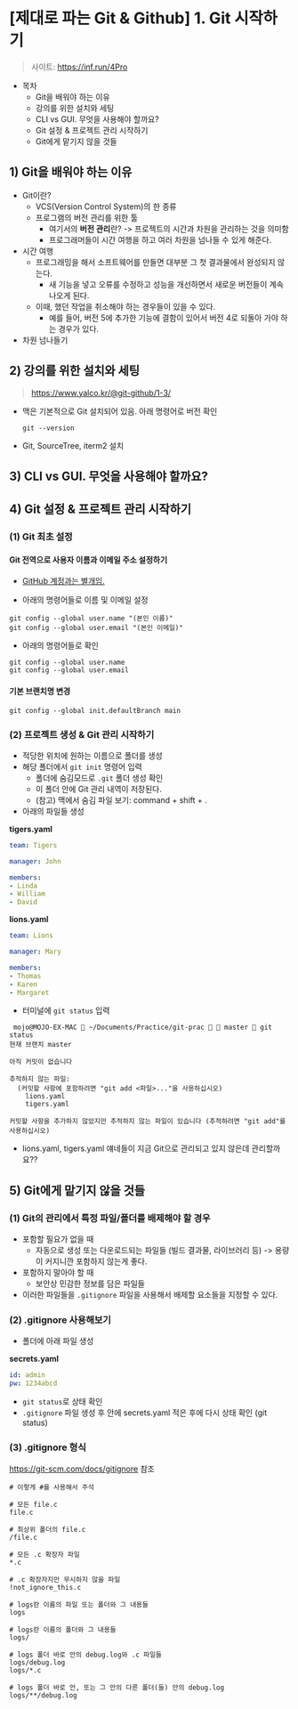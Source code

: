 # [제대로 파는 Git & Github] 1. Git 시작하기

> 사이트: https://inf.run/4Pro



- 목차
  - Git을 배워야 하는 이유
  - 강의를 위한 설치와 세팅
  - CLI vs GUI. 무엇을 사용해야 할까요?
  - Git 설정 & 프로젝트 관리 시작하기
  - Git에게 맡기지 않을 것들



## 1) Git을 배워야 하는 이유

- Git이란?
  - VCS(Version Control System)의 한 종류
  - 프로그램의 버전 관리를 위한 툴
    - 여기서의 **버전 관리**란? -> 프로젝트의 시간과 차원을 관리하는 것을 의미함
    - 프로그래머들이 시간 여행을 하고 여러 차원을 넘나들 수 있게 해준다.
- 시간 여행
  - 프로그래밍을 해서 소프트웨어를 만들면 대부분 그 첫 결과물에서 완성되지 않는다.
    - 새 기능을 넣고 오류를 수정하고 성능을 개선하면서 새로운 버전들이 계속 나오게 된다.
  - 이때, 했던 작업을 취소해야 하는 경우들이 있을 수 있다.
    - 예를 들어, 버전 5에 추가한 기능에 결함이 있어서 버전 4로 되돌아 가야 하는 경우가 있다.
- 차원 넘나들기



## 2) 강의를 위한 설치와 세팅

>  https://www.yalco.kr/@git-github/1-3/

- 맥은 기본적으로 Git 설치되어 있음. 아래 명령어로 버전 확인

  ```shell
  git --version 
  ```

- Git, SourceTree, iterm2 설치 



## 3) CLI vs GUI. 무엇을 사용해야 할까요?



## 4) Git 설정 & 프로젝트 관리 시작하기



### (1) Git 최초 설정

#### Git 전역으로 사용자 이름과 이메일 주소 설정하기

- <u>GitHub 계정과는 별개임.</u>



- 아래의 명령어들로 이름 및 이메일 설정

```shell
git config --global user.name "(본인 이름)"
git config --global user.email "(본인 이메일)"
```



- 아래의 명령어들로 확인

```shell
git config --global user.name
git config --global user.email
```



#### 기본 브랜치명 변경

```shell
git config --global init.defaultBranch main
```





### (2) 프로젝트 생성 & Git 관리 시작하기

- 적당한 위치에 원하는 이름으로 폴더를 생성
- 해당 폴더에서 `git init` 명령어 입력
  - 폴더에 숨김모드로 `.git` 폴더 생성 확인
  - 이 폴더 안에 Git 관리 내역이 저장된다.
  - (참고) 맥에서 숨김 파일 보기: command + shift + .
- 아래의 파일들 생성

**tigers.yaml**

```yaml
team: Tigers

manager: John

members:
- Linda
- William
- David
```



**lions.yaml**

```yaml
team: Lions

manager: Mary

members:
- Thomas
- Karen
- Margaret
```



- 터미널에 `git status` 입력

```shell
 mojo@MOJO-EX-MAC  ~/Documents/Practice/git-prac   master  git status
현재 브랜치 master

아직 커밋이 없습니다

추적하지 않는 파일:   
  (커밋할 사항에 포함하려면 "git add <파일>..."을 사용하십시오)
	lions.yaml
	tigers.yaml

커밋할 사항을 추가하지 않았지만 추적하지 않는 파일이 있습니다 (추적하려면 "git add"를 사용하십시오)
```

- lions.yaml, tigers.yaml 얘네들이 지금 Git으로 관리되고 있지 않은데 관리할까요??



## 5) Git에게 맡기지 않을 것들

### (1) Git의 관리에서 특정 파일/폴더를 배제해야 할 경우

- 포함할 필요가 없을 때
  - 자동으로 생성 또는 다운로드되는 파일들 (빌드 결과물, 라이브러리 등) -> 용량이 커지니깐 포함하지 않는게 좋다.
- 포함하지 말아야 할 때
  - 보안상 민감한 정보를 담은 파일들
- 이러한 파일들을 `.gitignore` 파일을 사용해서 배제할 요소들을 지정할 수 있다.



### (2) .gitignore 사용해보기

- 폴더에 아래 파일 생성

**secrets.yaml**

```yaml
id: admin
pw: 1234abcd
```



- `git status`로 상태 확인
- `.gitignore` 파일 생성 후 안에 secrets.yaml 적은 후에 다시 상태 확인 (git status)



### (3) .gitignore 형식

https://git-scm.com/docs/gitignore 참조



```
# 이렇게 #를 사용해서 주석

# 모든 file.c
file.c

# 최상위 폴더의 file.c
/file.c

# 모든 .c 확장자 파일
*.c

# .c 확장자지만 무시하지 않을 파일
!not_ignore_this.c

# logs란 이름의 파일 또는 폴더와 그 내용들
logs

# logs란 이름의 폴더와 그 내용들
logs/

# logs 폴더 바로 안의 debug.log와 .c 파일들
logs/debug.log
logs/*.c

# logs 폴더 바로 안, 또는 그 안의 다른 폴더(들) 안의 debug.log
logs/**/debug.log
```










